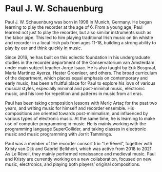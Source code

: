 # Paul J. W. Schauenburg

Paul J. W. Schauenburg was born in 1998 in Munich, Germany. He began learning to play the recorder at the age of 6. From a young age, Paul learned not just to play the recorder, but also similar instruments such as the tabor pipe. This led to him playing traditional Irish music on tin whistle and recorder in a local Irish pub from ages 11-18, building a strong ability to play by ear and think quickly in music.

Since 2016, he has built on this eclectic foundation in his undergraduate studies in the recorder department of the Conservatorium van Amsterdam under main subject teacher Jorge Isaac. He is also taught by Erik Bosgraaf, María Martínez Ayerza, Hester Groenleer, and others. The broad curriculum of the department, which places equal emphasis on contemporary and early music, has been a fruitful place for Paul to explore his love of various musical styles, especially minimal and post-minimal music, electronic music, and his love for repetition and patterns in music from all eras.

Paul has been taking composition lessons with Meriç Artaç for the past two years, and writing music for himself and recorder ensemble. His compositions are oriented towards post-minimalism, and influenced by various types of electronic music. At the same time, he is learning to make use of computer programming in music. He is mainly working with the programming language SuperCollider, and taking classes in electronic music and music programming with Jorrit Tamminga.

Paul was a member of the recorder consort trio “Le Réveil”, together with Kristy van Dijk and Gabriel Belkheiri, which was active from 2018 to 2021. As Le Réveil, they mainly performed renaissance and medieval music. Paul and Kristy are currently working on a new collaboration, focused on new music, electronics, and playing both players’ original compositions.
